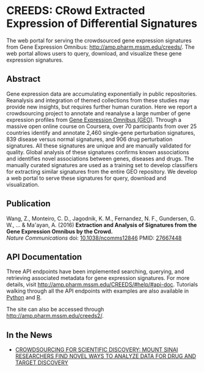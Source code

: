 # CREEDS: CRowd Extracted Expression of Differential Signatures
The web portal for serving the crowdsourced gene expression signatures from Gene Expression Omnibus: http://amp.pharm.mssm.edu/creeds/. The web portal allows users to query, download, and visualize these gene expression signatures.

## Abstract
Gene expression data are accumulating exponentially in public repositories. Reanalysis and integration of themed collections from these studies may provide new insights, but requires further human curation. Here we report a crowdsourcing project to annotate and reanalyse a large number of gene expression profiles from [Gene Expression Omnibus (GEO)](https://www.ncbi.nlm.nih.gov/geo/). Through a massive open online course on Coursera, over 70 participants from over 25 countries identify and annotate 2,460 single-gene perturbation signatures, 839 disease versus normal signatures, and 906 drug perturbation signatures. All these signatures are unique and are manually validated for quality. Global analysis of these signatures confirms known associations and identifies novel associations between genes, diseases and drugs. The manually curated signatures are used as a training set to develop classifiers for extracting similar signatures from the entire GEO repository. We develop a web portal to serve these signatures for query, download and visualization.

## Publication
Wang, Z., Monteiro, C. D., Jagodnik, K. M., Fernandez, N. F., Gundersen, G. W., ... & Ma'ayan, A. (2016) **Extraction and Analysis of Signatures from the Gene Expression Omnibus by the Crowd.**    
_Nature Communications_ doi: [10.1038/ncomms12846](http://dx.doi.org/10.1038/ncomms12846) PMID: [27667448](https://www.ncbi.nlm.nih.gov/pubmed/27667448)

## API Documentation
Three API endpoints have been implemented searching, querying, and retrieving associated metadata for gene expression signatures. For more details, visit http://amp.pharm.mssm.edu/CREEDS/#help/#api-doc.
Tutorials walking through all the API endpoints with examples are also available in [Python](http://nbviewer.jupyter.org/github/maayanlab/creeds/blob/master/Example_API_usage.ipynb) and [R](http://rpubs.com/wangz10/177826).

The site can also be accessed through http://amp.pharm.mssm.edu/creeds2/.

## In the News
- [CROWDSOURCING FOR SCIENTIFIC DISCOVERY: MOUNT SINAI RESEARCHERS FIND NOVEL WAYS TO ANALYZE DATA FOR DRUG AND TARGET DISCOVERY](http://www.newswise.com/articles/crowdsourcing-for-scientific-discovery-mount-sinai-researchers-find-novel-ways-to-analyze-data-for-drug-and-target-discovery)

